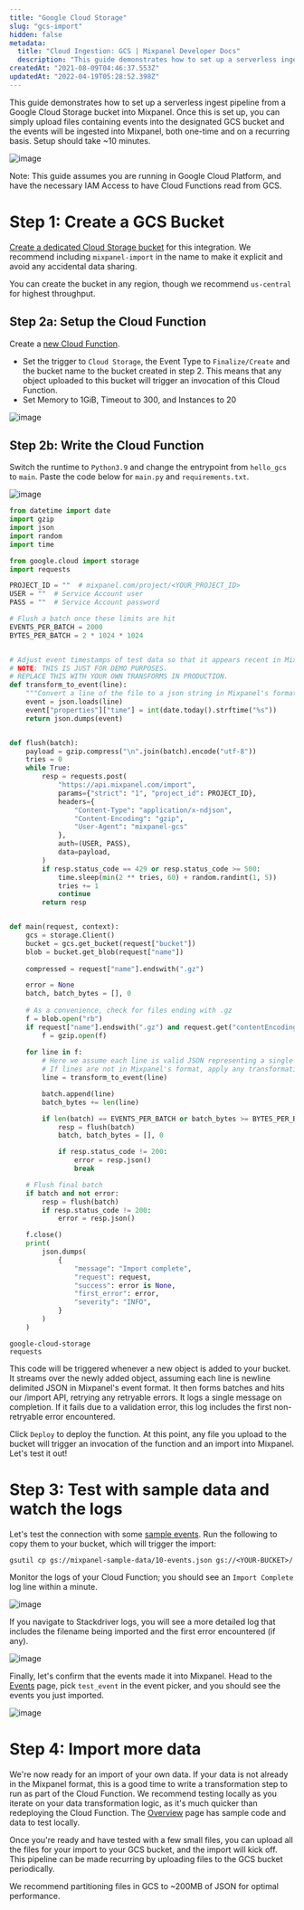 ```yaml
---
title: "Google Cloud Storage"
slug: "gcs-import"
hidden: false
metadata: 
  title: "Cloud Ingestion: GCS | Mixpanel Developer Docs"
  description: "This guide demonstrates how to set up a serverless ingest pipeline from a Google Cloud Storage bucket into Mixpanel. The complete setup should take ~10 minutes."
createdAt: "2021-08-09T04:46:37.553Z"
updatedAt: "2022-04-19T05:28:52.398Z"
---
```

This guide demonstrates how to set up a serverless ingest pipeline from a Google Cloud Storage bucket into Mixpanel. Once this is set up, you can simply upload files containing events into the designated GCS bucket and the events will be ingested into Mixpanel, both one-time and on a recurring basis. Setup should take ~10 minutes.

![image](https://user-images.githubusercontent.com/2077899/230694781-cac5df9f-c731-432e-a155-f38861cdcf43.png)

Note: This guide assumes you are running in Google Cloud Platform, and have the necessary IAM Access to have Cloud Functions read from GCS.

# Step 1: Create a GCS Bucket

[Create a dedicated Cloud Storage bucket](https://console.cloud.google.com/storage/create-bucket) for this integration. We recommend including `mixpanel-import` in the name to make it explicit and avoid any accidental data sharing.

You can create the bucket in any region, though we recommend `us-central` for highest throughput.

## Step 2a: Setup the Cloud Function

Create a [new Cloud Function](https://console.cloud.google.com/functions/add). 
* Set the trigger to `Cloud Storage`, the Event Type to `Finalize/Create` and the bucket name to the bucket created in step 2. This means that any object uploaded to this bucket will trigger an invocation of this Cloud Function.
* Set Memory to 1GiB, Timeout to 300, and Instances to 20

![image](https://user-images.githubusercontent.com/2077899/230694797-af63de4f-7f10-4325-ad62-204a0ab66dea.png)


## Step 2b: Write the Cloud Function
Switch the runtime to `Python3.9` and change the entrypoint from `hello_gcs` to `main`. Paste the code below for `main.py` and `requirements.txt`.

![image](https://user-images.githubusercontent.com/2077899/230694808-424dc8ed-f650-40a6-9893-f141e5033701.png)

```python main.py
from datetime import date
import gzip
import json
import random
import time

from google.cloud import storage
import requests

PROJECT_ID = ""  # mixpanel.com/project/<YOUR_PROJECT_ID>
USER = ""  # Service Account user
PASS = ""  # Service Account password

# Flush a batch once these limits are hit
EVENTS_PER_BATCH = 2000
BYTES_PER_BATCH = 2 * 1024 * 1024


# Adjust event timestamps of test data so that it appears recent in Mixpanel.
# NOTE: THIS IS JUST FOR DEMO PURPOSES.
# REPLACE THIS WITH YOUR OWN TRANSFORMS IN PRODUCTION.
def transform_to_event(line):
    """Convert a line of the file to a json string in Mixpanel's format."""
    event = json.loads(line)
    event["properties"]["time"] = int(date.today().strftime("%s"))
    return json.dumps(event)


def flush(batch):
    payload = gzip.compress("\n".join(batch).encode("utf-8"))
    tries = 0
    while True:
        resp = requests.post(
            "https://api.mixpanel.com/import",
            params={"strict": "1", "project_id": PROJECT_ID},
            headers={
                "Content-Type": "application/x-ndjson",
                "Content-Encoding": "gzip",
                "User-Agent": "mixpanel-gcs"
            },
            auth=(USER, PASS),
            data=payload,
        )
        if resp.status_code == 429 or resp.status_code >= 500:
            time.sleep(min(2 ** tries, 60) + random.randint(1, 5))
            tries += 1
            continue
        return resp


def main(request, context):
    gcs = storage.Client()
    bucket = gcs.get_bucket(request["bucket"])
    blob = bucket.get_blob(request["name"])
    
    compressed = request["name"].endswith(".gz")

    error = None
    batch, batch_bytes = [], 0
    
    # As a convenience, check for files ending with .gz
    f = blob.open("rb")
    if request["name"].endswith(".gz") and request.get("contentEncoding") != "gzip":
        f = gzip.open(f)
    
    for line in f:
        # Here we assume each line is valid JSON representing a single Mixpanel event
        # If lines are not in Mixpanel's format, apply any transformations here.
        line = transform_to_event(line)

        batch.append(line)
        batch_bytes += len(line)

        if len(batch) == EVENTS_PER_BATCH or batch_bytes >= BYTES_PER_BATCH:
            resp = flush(batch)
            batch, batch_bytes = [], 0

            if resp.status_code != 200:
                error = resp.json()
                break

    # Flush final batch
    if batch and not error:
        resp = flush(batch)
        if resp.status_code != 200:
            error = resp.json()

    f.close()
    print(
        json.dumps(
            {
                "message": "Import complete",
                "request": request,
                "success": error is None,
                "first_error": error,
                "severity": "INFO",
            }
        )
    )
```
```text requirements.txt
google-cloud-storage
requests
```

This code will be triggered whenever a new object is added to your bucket. It streams over the newly added object, assuming each line is newline delimited JSON in Mixpanel's event format. It then forms batches and hits our /import API, retrying any retryable errors. It logs a single message on completion. If it fails due to a validation error, this log includes the first non-retryable error encountered.

Click `Deploy` to deploy the function. At this point, any file you upload to the bucket will trigger an invocation of the function and an import into Mixpanel. Let's test it out!

# Step 3: Test with sample data and watch the logs

Let's test the connection with some [sample events](https://storage.googleapis.com/mixpanel-sample-data/10-events.json). Run the following to copy them to your bucket, which will trigger the import:

`gsutil cp gs://mixpanel-sample-data/10-events.json gs://<YOUR-BUCKET>/`

Monitor the logs of your Cloud Function; you should see an `Import Complete` log line within a minute. 

![image](https://user-images.githubusercontent.com/2077899/230694850-de50a891-8a38-48ee-907d-4f23d1f1f22c.png)

If you navigate to Stackdriver logs, you will see a more detailed log that includes the filename being imported and the first error encountered (if any).

![image](https://user-images.githubusercontent.com/2077899/230694856-1cae32ec-8672-4ef6-b00d-4e885fd5388d.png)

Finally, let's confirm that the events made it into Mixpanel. Head to the [Events](https://mixpanel.com/report/live) page, pick `test_event` in the event picker, and you should see the events you just imported.

![image](https://user-images.githubusercontent.com/2077899/230694863-7ef80f4b-ce7b-484b-bd8a-b248cfe024ef.png)


# Step 4: Import more data
We're now ready for an import of your own data. If your data is not already in the Mixpanel format, this is a good time to write a transformation step to run as part of the Cloud Function. We recommend testing locally as you iterate on your data transformation logic, as it's much quicker than redeploying the Cloud Function. The [Overview](doc:cloud-ingestion) page has sample code and data to test locally.

Once you're ready and have tested with a few small files, you can upload all the files for your import to your GCS bucket, and the import will kick off. This pipeline can be made recurring by uploading files to the GCS bucket periodically.

We recommend partitioning files in GCS to ~200MB of JSON for optimal performance.
